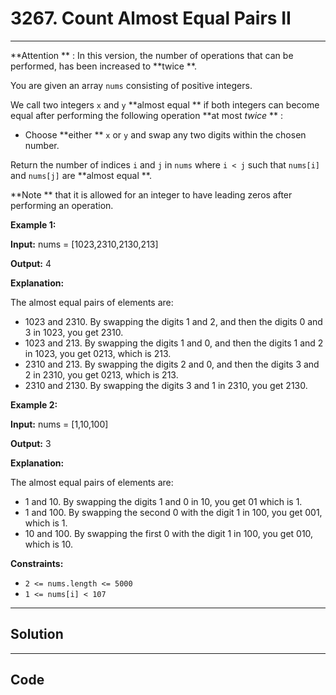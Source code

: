 # 3267. Count Almost Equal Pairs II

---

**Attention ** : In this version, the number of operations that can be performed, has been increased to **twice **.

You are given an array `nums` consisting of positive integers.

We call two integers `x` and `y` **almost equal ** if both integers can become equal after performing the following operation **at most _twice_ ** :

  * Choose **either ** `x` or `y` and swap any two digits within the chosen number.



Return the number of indices `i` and `j` in `nums` where `i < j` such that `nums[i]` and `nums[j]` are **almost equal **.

**Note ** that it is allowed for an integer to have leading zeros after performing an operation.

 

**Example 1:**

**Input:** nums = [1023,2310,2130,213]

**Output:** 4

**Explanation:**

The almost equal pairs of elements are:

  * 1023 and 2310. By swapping the digits 1 and 2, and then the digits 0 and 3 in 1023, you get 2310.
  * 1023 and 213. By swapping the digits 1 and 0, and then the digits 1 and 2 in 1023, you get 0213, which is 213.
  * 2310 and 213. By swapping the digits 2 and 0, and then the digits 3 and 2 in 2310, you get 0213, which is 213.
  * 2310 and 2130. By swapping the digits 3 and 1 in 2310, you get 2130.



**Example 2:**

**Input:** nums = [1,10,100]

**Output:** 3

**Explanation:**

The almost equal pairs of elements are:

  * 1 and 10. By swapping the digits 1 and 0 in 10, you get 01 which is 1.
  * 1 and 100. By swapping the second 0 with the digit 1 in 100, you get 001, which is 1.
  * 10 and 100. By swapping the first 0 with the digit 1 in 100, you get 010, which is 10.



 

**Constraints:**

  * `2 <= nums.length <= 5000`
  * `1 <= nums[i] < 107`

---

## Solution



---

## Code
```python


```
